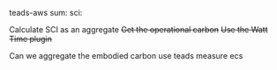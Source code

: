 teads-aws
sum:
sci:

Calculate SCI as an aggregate
~~Get the operational carbon~~
~~Use the Watt Time plugin~~

Can we aggregate the embodied carbon
use teads
measure ecs
